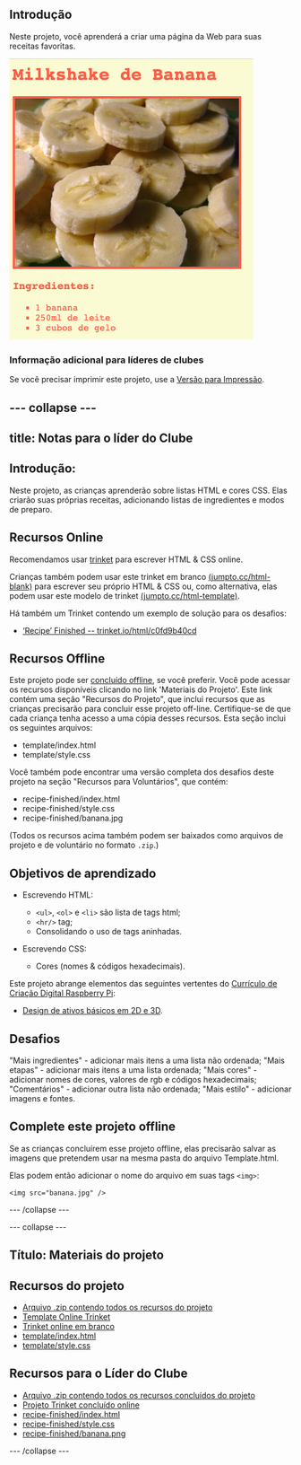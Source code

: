 ## Introdução

Neste projeto, você aprenderá a criar uma página da Web para suas receitas favoritas.

![screenshot](images/recipe-final.png)

### Informação adicional para líderes de clubes

Se você precisar imprimir este projeto, use a [Versão para Impressão](https://projects.raspberrypi.org/pt-BR/projects/recipe/print).

--- collapse ---
---
title: Notas para o líder do Clube
---

## Introdução:

Neste projeto, as crianças aprenderão sobre listas HTML e cores CSS. Elas criarão suas próprias receitas, adicionando listas de ingredientes e modos de preparo.

## Recursos Online

Recomendamos usar [trinket](https://trinket.io/) para escrever HTML & CSS online.

Crianças também podem usar este trinket em branco [(jumpto.cc/html-blank)](http://jumpto.cc/html-blank) para escrever seu próprio HTML & CSS ou, como alternativa, elas podem usar este modelo de trinket [(jumpto.cc/html-template)](http://jumpto.cc/html-template).

Há também um Trinket contendo um exemplo de solução para os desafios:

+ [‘Recipe’ Finished -- trinket.io/html/c0fd9b40cd](https://trinket.io/html/1fd2076622)

## Recursos Offline

Este projeto pode ser [concluído offline](https://www.codeclubprojects.org/en-GB/resources/webdev-working-offline/), se você preferir. Você pode acessar os recursos disponíveis clicando no link 'Materiais do Projeto'. Este link contém uma seção "Recursos do Projeto", que inclui recursos que as crianças precisarão para concluir esse projeto off-line. Certifique-se de que cada criança tenha acesso a uma cópia desses recursos. Esta seção inclui os seguintes arquivos:

+ template/index.html
+ template/style.css

Você também pode encontrar uma versão completa dos desafios deste projeto na seção "Recursos para Voluntários", que contém:

+ recipe-finished/index.html
+ recipe-finished/style.css
+ recipe-finished/banana.jpg

(Todos os recursos acima também podem ser baixados como arquivos de projeto e de voluntário no formato `.zip`.)

## Objetivos de aprendizado

+ Escrevendo HTML:
    
    + `<ul>`, `<ol>` e `<li>` são lista de tags html;
    + `<hr/>` tag;
    + Consolidando o uso de tags aninhadas.

+ Escrevendo CSS:
    
    + Cores (nomes & códigos hexadecimais).

Este projeto abrange elementos das seguintes vertentes do [Currículo de Criação Digital Raspberry Pi](http://rpf.io/curriculum):

+ [Design de ativos básicos em 2D e 3D](https://www.raspberrypi.org/curriculum/design/creator).

## Desafios

"Mais ingredientes" - adicionar mais itens a uma lista não ordenada; "Mais etapas" - adicionar mais itens a uma lista ordenada; "Mais cores" - adicionar nomes de cores, valores de rgb e códigos hexadecimais; "Comentários" - adicionar outra lista não ordenada; "Mais estilo" - adicionar imagens e fontes.

## Complete este projeto offline

Se as crianças concluírem esse projeto offline, elas precisarão salvar as imagens que pretendem usar na mesma pasta do arquivo Template.html.

Elas podem então adicionar o nome do arquivo em suas tags `<img>`:

    <img src="banana.jpg" />
    

--- /collapse ---

--- collapse ---

## Título: Materiais do projeto

## Recursos do projeto

+ [Arquivo .zip contendo todos os recursos do projeto](resources/recipe-project-resources.zip)
+ [Template Online Trinket](http://jumpto.cc/trinket-template)
+ [Trinket online em branco](http://jumpto.cc/trinket-blank)
+ [template/index.html](resources/template-index.html)
+ [template/style.css](resources/template-style.css)

## Recursos para o Líder do Clube

+ [Arquivo .zip contendo todos os recursos concluídos do projeto](resources/recipe-volunteer-resources.zip)
+ [Projeto Trinket concluído online](https://trinket.io/html/1fd2076622)
+ [recipe-finished/index.html](resources/recipe-finished-index.html)
+ [recipe-finished/style.css](resources/recipe-finished-style.css)
+ [recipe-finished/banana.png](resources/recipe-finished-banana.png)

--- /collapse ---